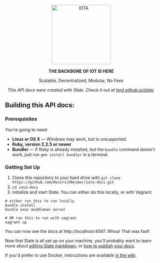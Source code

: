 <p align="center">
  <img src="https://github.com/HeinrichReimer/iota-docs/blob/master/iota_logo_github.png" alt="IOTA" width="196">
</p>

<p align="center"><b>THE BACKBONE OF IOT IS HERE</b></p>
<p align="center">Scalable, Decentralized, Modular, No Fees</p>

<p align="center"><em>This API docs were created with Slate. Check it out at <a href="https://lord.github.io/slate">lord.github.io/slate</a>.</em></p>

Building this API docs:
-----------------------

### Prerequisites

You're going to need:

 - **Linux or OS X** — Windows may work, but is unsupported.
 - **Ruby, version 2.2.5 or newer**
 - **Bundler** — If Ruby is already installed, but the `bundle` command doesn't work, just run `gem install bundler` in a terminal.

### Getting Set Up

1. Clone this repository to your hard drive with `git clone https://github.com/HeinrichReimer/iota-docs.git`
2. `cd iota-docs`
3. Initialize and start Slate. You can either do this locally, or with Vagrant:

```shell
# either run this to run locally
bundle install
bundle exec middleman server

# OR run this to run with vagrant
vagrant up
```

You can now see the docs at http://localhost:4567. Whoa! That was fast!

Now that Slate is all set up on your machine, you'll probably want to learn more about [editing Slate markdown](https://github.com/lord/slate/wiki/Markdown-Syntax), or [how to publish your docs](https://github.com/lord/slate/wiki/Deploying-Slate).

If you'd prefer to use Docker, instructions are available [in the wiki](https://github.com/lord/slate/wiki/Docker).
